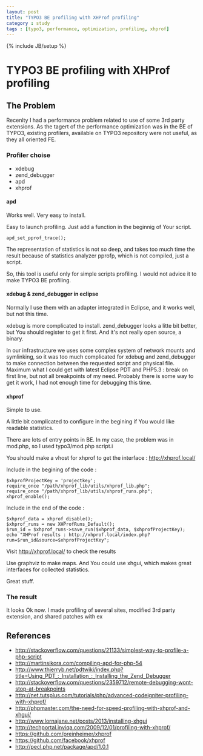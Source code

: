 ```yaml
---
layout: post
title: "TYPO3 BE profiling with XHProf profiling"
category : study
tags : [typo3, performance, optimization, profiling, xhprof]
---
```

{% include JB/setup %}

# TYPO3 BE profiling with XHProf profiling

## The Problem 

Recenlty I had a performance problem related to use of some 3rd party extensions. As the tagert of the performance optimization was in the BE of TYPO3, existing profilers, available on TYPO3 repository were not useful, as they all oriented FE.

### Profiler choise

* xdebug
* zend_debugger
* apd
* xhprof

#### apd

Works well. Very easy to install. 

Easy to launch profiling. Just add a function in the beginnig of Your script.

    apd_set_pprof_trace();

The representation of statistics is not so deep, and takes too much time the result because of statistics analyzer pprofp, which is not compiled, just a script.

So, this tool is useful only for simple scripts profiling. I would not advice it to make TYPO3 BE profiling.

#### xdebug & zend_debugger in eclipse

Normally I use them with an adapter integrated in Eclipse, and it works well, but not this time.

xdebug is more complicated to install. zend_debugger looks a litte bit better, but You should register to get it first. And it's not really open source, a binary.

In our infrastructure we uses some complex system of network mounts and symlinking, so it was too much complicated for xdebug and zend_debugger to make connection between the requested script and physical file. Maximum what I could get with latest Eclipse PDT and PHP5.3 : break on first line, but not all breakpoints of my need. Probably there is some way to get it work, I had not enough time for debugging this time.

#### xhprof

Simple to use. 

A little bit complicated to configure in the begining if You would like readable statistics. 

There are lots of entry points in BE. In my case, the problem was in mod.php, so I used typo3/mod.php script.i

You should make a vhost for xhprof to get the interface : http://xhprof.local/

Include in the begining of the code :

	$xhprofProjectKey = 'projectkey';
	require_once "/path/xhprof_lib/utils/xhprof_lib.php";
	require_once "/path/xhprof_lib/utils/xhprof_runs.php";
	xhprof_enable();

Include in the end of the code :

	$xhprof_data = xhprof_disable();
	$xhprof_runs = new XHProfRuns_Default();
	$run_id = $xhprof_runs->save_run($xhprof_data, $xhprofProjectKey);
	echo "XHProf results : http://xhprof.local/index.php?run=$run_id&source=$xhprofProjectKey";

Visit http://xhprof.local/ to check the results

Use graphviz to make maps. And You could use xhgui, which makes great interfaces for collected statistics.

Great stuff.

### The result

It looks Ok now. I made profiling of several sites, modified 3rd party extension, and shared patches with ex

## References

* http://stackoverflow.com/questions/21133/simplest-way-to-profile-a-php-script
* http://martinsikora.com/compiling-apd-for-php-54
* http://www.thierryb.net/pdtwiki/index.php?title=Using_PDT_:_Installation_:_Installing_the_Zend_Debugger
* http://stackoverflow.com/questions/2359712/remote-debugging-wont-stop-at-breakpoints
* http://net.tutsplus.com/tutorials/php/advanced-codeigniter-profiling-with-xhprof/
* http://phpmaster.com/the-need-for-speed-profiling-with-xhprof-and-xhgui/
* http://www.lornajane.net/posts/2013/installing-xhgui
* http://techportal.inviqa.com/2009/12/01/profiling-with-xhprof/
* https://github.com/preinheimer/xhprof
* https://github.com/facebook/xhprof
* http://pecl.php.net/package/apd/1.0.1




